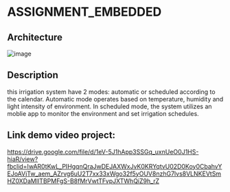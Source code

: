 ﻿# ASSIGNMENT_EMBEDDED
## Architecture
 ![image](https://github.com/HuynhNhan0104/ASSIGNMENT_EMBEDDED/assets/86313535/71f989e7-0b8c-4a42-b6ab-d4552d80eda3)

## Description
this irrigation system have 2 modes: automatic or scheduled according to the calendar. Automatic mode operates based on temperature, humidity  and light intensity of environment. In scheduled mode, the system utilizes an moblie app to monitor the environment and set irrigation schedules.

## Link demo video project:
https://drive.google.com/file/d/1eV-5J1hApp3SSGq_uxnUeO0J1HS-hiaR/view?fbclid=IwAR0tKwL_PIHgqnQraJwDEJAXWxJvK0KRYqtvU02D0Koy0CbahvYEJoAVjTw_aem_AZrvg6uU2T7xx33xWgo32f5yOUV8nzhG7lvs8VLNKEVtSmHZ0XDaMlITBPMFgS-B8fMrVwtTFvpJXTWhQiZ9h_rZ
